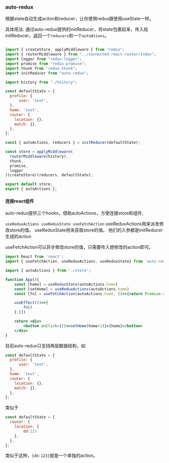 ### auto-redux
根据state自动生成aciton和reducer，让你使用redux跟使用useState一样。

具体用法:
通过auto-redux提供的initReducer，将state包裹起来，传入给initReducer，返回一个```reducers```和一个```autoAtions```。
```jsx

import { createStore, applyMiddleware } from "redux";
import { routerMiddleware } from "../connected-react-router/index";
import logger from "redux-logger";
import promise from "redux-promise";
import thunk from "redux-thunk";
import initReducer from "auto-redux";

import history from "./history";

const defaultState = {
  profile: {
      user: 'test',
  },
  home: 'test',
  router: {
    location: {},
    match: {},
  },
};

const { autoActions, reducers } = initReducer(defaultState);

const store = applyMiddleware(
  routerMiddleware(history),
  thunk,
  promise,
  logger
)(createStore)(reducers, defaultState);

export default store;
export { autoActions };


```

#### 连接react组件
auto-redux提供三个hooks，借助autoActions，方便连接store和组件,

```useReduxActions useReduxState useFetchAction```
useReduxActions用来派发修改store的值。
useReduxState用来获取store的值。
他们的入参都是initReducer生成的action

useFetchAction可以异步修改store的值，只需要传入想修改的aciton即可。

```jsx
import React from 'react';
import { useFetchAction, useReduxActions, useReduxState} from 'auto-redux';

import { autoActions } from './store';

function App(){
    const [home] = useReduxState(autoActions.home)
    const [setHome] = useReduxActions(autoActions.home)
    const [fn] = useFetchAction(autoActions.home, ()=>{return Promise.resolve('1')}, (data)=>{console.log(data)})

    useEffect(()=>{
        fn()
    },[])

    return <div>
        <button onClick={()=>setHome(home+1)}>{home}</button>
    </div>
}
```

目前auto-redux只支持两层数据结构，如
```js
const defaultState = {
  profile: {
      user: 'test',
  },
  home: 'test',
  router: {
    location: {},
    match: {},
  },
};

```
类似于
```js
const defaultState = {
  router: {
    location: {
        dd:123
    },
  },
};
```
类似于这种，```{dd:123}```就是一个单独的action。

